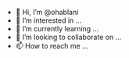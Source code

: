 - 👋 Hi, I’m @ohablani
- 👀 I’m interested in ...
- 🌱 I’m currently learning ...
- 💞️ I’m looking to collaborate on ...
- 📫 How to reach me ...

<!---
ohablani/ohablani is a ✨ special ✨ repository because its `README.md` (this file) appears on your GitHub profile.
You can click the Preview link to take a look at your changes.
--->
